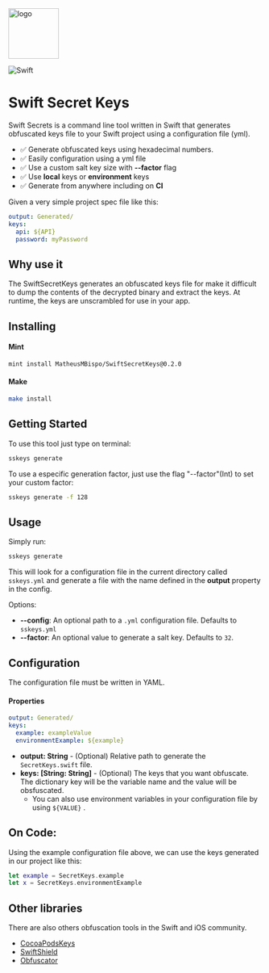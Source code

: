 <img src="https://pngimage.net/wp-content/uploads/2018/06/secure-icon-png-6.png" alt="logo" width="100" height="100" />

![Swift](https://github.com/MatheusMBispo/SwiftSecretKeys/workflows/Swift/badge.svg)

# Swift Secret Keys

Swift Secrets is a command line tool written in Swift that generates obfuscated keys file to your Swift project using a configuration file (yml).

* ✅ Generate obfuscated keys using hexadecimal numbers.
* ✅ Easily configuration using a yml file
* ✅ Use a custom salt key size with **--factor** flag
* ✅ Use **local** keys or **environment** keys
* ✅ Generate from anywhere including on **CI**

Given a very simple project spec file like this:

```yaml
output: Generated/
keys:
  api: ${API}
  password: myPassword
```

## Why use it

The SwiftSecretKeys generates an obfuscated keys file for make it difficult to dump the contents of the decrypted binary and extract the keys. At runtime, the keys are unscrambled for use in your app.

## Installing

#### Mint

```shell
mint install MatheusMBispo/SwiftSecretKeys@0.2.0
```

#### Make
```bash
make install
```


## Getting Started

To use this tool just type on terminal:

```bash
sskeys generate
```

To use a especific generation factor, just use the flag "--factor"(Int) to set your custom factor:

```bash
sskeys generate -f 128
```

## Usage

Simply run:

```bash
sskeys generate
```

This will look for a configuration file in the current directory called ```sskeys.yml``` and generate a file with the name defined in the **output** property in the config.

Options:

* **--config**: An optional path to a ```.yml``` configuration file. Defaults to ```sskeys.yml```
* **--factor**: An optional value to generate a salt key. Defaults to ```32```.



## Configuration

The configuration file must be written in YAML.

#### Properties

```yaml
output: Generated/
keys:
  example: exampleValue
  environmentExample: ${example} 
```

* **output: String** -  (Optional) Relative path to generate the ```SecretKeys.swift``` file.
* **keys: [String: String]** -  (Optional) The keys that you want obfuscate. The dictionary key will be the variable name and the value will be obsfuscated.
  * You can also use environment variables in your configuration file by using ```${VALUE}``` .

## On Code:

Using the example configuration file above, we can use the keys generated in our project like this:

```swift
let example = SecretKeys.example
let x = SecretKeys.environmentExample
```

## Other libraries

There are also others obfuscation tools in the Swift and iOS community.

* [CocoaPodsKeys](https://github.com/orta/cocoapods-keys)
* [SwiftShield](https://github.com/rockbruno/swiftshield)
* [Obfuscator](https://gist.github.com/DejanEnspyra/80e259e3c9adf5e46632631b49cd1007)


